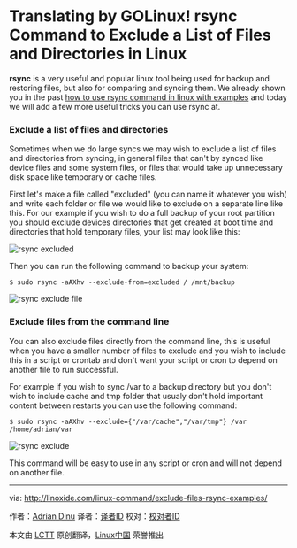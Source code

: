 Translating by GOLinux!
rsync Command to Exclude a List of Files and Directories in Linux
================================================================================
**rsync** is a very useful and popular linux tool being used for backup and restoring files, but also for comparing and syncing them. We already shown you in the past [how to use rsync command in linux with examples][1] and today we will add a few more useful tricks you can use rsync at.

### Exclude a list of files and directories ###

Sometimes when we do large syncs we may wish to exclude a list of files and directories from syncing, in general files that can't by synced like device files and some system files, or files that would take up unnecessary disk space like temporary or cache files.

First let's make a file called "excluded" (you can name it whatever you wish) and write each folder or file we would like to exclude on a separate line like this. For our example if you wish to do a full backup of your root partition you should exclude devices directories that get created at boot time and directories that hold temporary files, your list may look like this:

![rsync excluded](http://blog.linoxide.com/wp-content/uploads/2014/10/rsync-excluded.jpg)

Then you can run the following command to backup your system:

    $ sudo rsync -aAXhv --exclude-from=excluded / /mnt/backup

![rsync exclude file](http://blog.linoxide.com/wp-content/uploads/2014/10/rsync-exclude-file.jpg)

### Exclude files from the command line ###

You can also exclude files directly from the command line, this is useful when you have a smaller number of files to exclude and you wish to include this in a script or crontab and don't want your script or cron to depend on another file to run successful.

For example if you wish to sync /var to a backup directory but you don't wish to include cache and tmp folder that usualy don't hold important content between restarts you can use the following command:

    $ sudo rsync -aAXhv --exclude={"/var/cache","/var/tmp"} /var /home/adrian/var

![rsync exclude](http://blog.linoxide.com/wp-content/uploads/2014/10/rsync-exclude.jpg)

This command will be easy to use in any script or cron and will not depend on another file.

--------------------------------------------------------------------------------

via: http://linoxide.com/linux-command/exclude-files-rsync-examples/

作者：[Adrian Dinu][a]
译者：[译者ID](https://github.com/译者ID)
校对：[校对者ID](https://github.com/校对者ID)

本文由 [LCTT](https://github.com/LCTT/TranslateProject) 原创翻译，[Linux中国](http://linux.cn/) 荣誉推出

[a]:http://linoxide.com/author/adriand/
[1]:http://linoxide.com/how-tos/rsync-copy/
